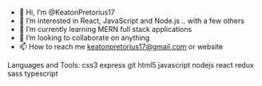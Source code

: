 - 👋 Hi, I’m @KeatonPretorius17
- 👀 I’m interested in React, JavaScript and Node.js .. with a few others 
- 🌱 I’m currently learning MERN full stack applications
- 💞️ I’m looking to collaborate on anything
- 📫 How to reach me keatonpretorius17@gmail.com or website

Languages and Tools:
  css3 express  git html5 javascript nodejs react redux sass typescript
